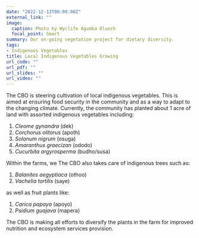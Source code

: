 ```yaml
---
date: "2022-12-13T00:00:00Z"
external_link: ""
image:
  caption: Photo by Wyclife Agumba Oluoch
  focal_point: Smart
summary: Our on-going vegetation project for dietary diversity.
tags:
- Indigenous Vegetables
title: Local Indigenous Vegetables Growing
url_code: ""
url_pdf: ""
url_slides: ""
url_video: ""
---
```


The CBO is steering cultivation of local indigenous vegetables. This is aimed at ensuring food security in the community and as a way to adapt to the changing climate. Currently, the community has planted about 1 acre of land with assorted indigenous vegetables including:

1. _Cleome gynandra_ (dek)
2. _Corchorus olitorus_ (apoth)
3. _Solanum nigrum_ (osuga)
4. _Amaranthus graecizan_ (ododo)
5. _Cucurbita argyrosperma_ (budho/susa)

Within the farms, we The CBO also takes care of indigenous trees such as:

1. _Balanites aegyptiaca_ (othoo)
2. _Vachelia tortilis_ (saye)

as well as fruit plants like:

1. _Carica papaya_ (apoyo)
2. _Psidium guajava_ (mapera)

The CBO is making all efforts to diversify the plants in the farm for improved nutrition and ecosystem services provision.